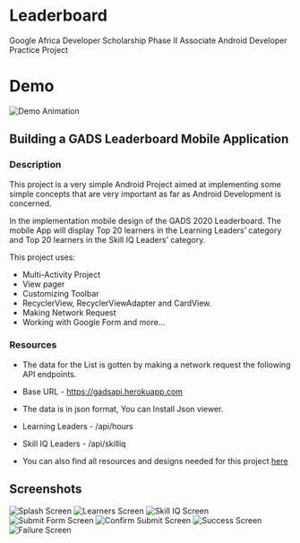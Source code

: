 # Leaderboard
Google Africa Developer Scholarship Phase II Associate Android Developer Practice Project

# Demo
![Demo Animation](screenshots/demo.gif)

## Building a GADS Leaderboard Mobile Application

### Description
This project is a very simple Android Project aimed at implementing some simple concepts that are very important as far as Android Development is concerned.

In the implementation mobile design of the GADS 2020 Leaderboard. The mobile App will display Top 20 learners in the Learning Leaders’ category and Top 20 learners in the Skill IQ Leaders’ category.

This project uses:
 + Multi-Activity Project
 + View pager
 + Customizing Toolbar
 + RecyclerView, RecyclerViewAdapter and CardView.
 + Making Network Request
 + Working with Google Form and more...

### Resources
 - The data  for the List is gotten by making a network request the following API endpoints.
 - Base URL - https://gadsapi.herokuapp.com
 - The data is in json format, You can Install Json viewer.
 - Learning Leaders - /api/hours
 - Skill IQ Leaders - /api/skilliq

 - You can also find all resources and designs needed for this project [here](https://drive.google.com/drive/folders/1l-huMnFzu0Lh_olBCzHgovsUCwbKouMb?usp=sharing)

 ## Screenshots
 ![Splash Screen](screenshots/1_splash.png)
 ![Learners Screen](screenshots/2_learners.png)
 ![Skill IQ Screen](screenshots/3_skillQ.png)
 ![Submit Form Screen](screenshots/4_submit_form.png)
 ![Confirm Submit Screen](screenshots/5_confirm_submit.png)
 ![Success Screen](screenshots/6_submit_success.png)
 ![Failure Screen](screenshots/7_submit_fail.png)
